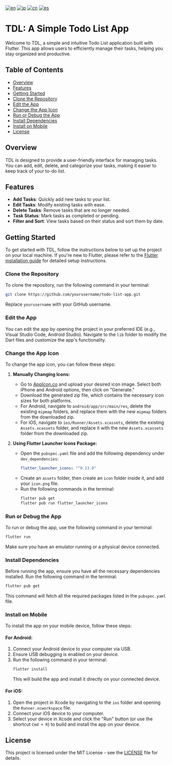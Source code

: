 [![en](https://img.shields.io/badge/lang-en-blue.svg)](https://github.com/RomaruDaze/TDL/blob/main/README.md) [![jp](https://img.shields.io/badge/lang-jp-red.svg)](https://github.com/RomaruDaze/TDL/blob/main/README_jp.md) [![cn](https://img.shields.io/badge/lang-cn-green.svg)](https://github.com/RomaruDaze/TDL/blob/main/README_cn.md) [![es](https://img.shields.io/badge/lang-es-yellow.svg)](https://github.com/RomaruDaze/TDL/blob/main/README_es.md)
# TDL: A Simple Todo List App

Welcome to TDL, a simple and intuitive Todo List application built with Flutter. This app allows users to efficiently manage their tasks, helping you stay organized and productive.

## Table of Contents

- [Overview](#overview)
- [Features](#features)
- [Getting Started](#getting-started)
- [Clone the Repository](#clone-the-repository)
- [Edit the App](#edit-the-app)
- [Change the App Icon](#change-the-app-icon)
- [Run or Debug the App](#run-or-debug-the-app)
- [Install Dependencies](#install-dependencies)
- [Install on Mobile](#install-on-mobile)
- [License](#license)

## Overview

TDL is designed to provide a user-friendly interface for managing tasks. You can add, edit, delete, and categorize your tasks, making it easier to keep track of your to-do list.

## Features

- **Add Tasks**: Quickly add new tasks to your list.
- **Edit Tasks**: Modify existing tasks with ease.
- **Delete Tasks**: Remove tasks that are no longer needed.
- **Task Status**: Mark tasks as completed or pending.
- **Filter and Sort**: View tasks based on their status and sort them by date.

## Getting Started

To get started with TDL, follow the instructions below to set up the project on your local machine. If you're new to Flutter, please refer to the [Flutter installation guide](https://flutter.dev/docs/get-started/install) for detailed setup instructions.

### Clone the Repository

To clone the repository, run the following command in your terminal:

```bash
git clone https://github.com/yourusername/todo-list-app.git
```

Replace `yourusername` with your GitHub username.

### Edit the App

You can edit the app by opening the project in your preferred IDE (e.g., Visual Studio Code, Android Studio). Navigate to the `lib` folder to modify the Dart files and customize the app's functionality.

### Change the App Icon

To change the app icon, you can follow these steps:

1. **Manually Changing Icons:**

   - Go to [AppIcon.co](https://appicon.co/) and upload your desired icon image. Select both iPhone and Android options, then click on "Generate."
   - Download the generated zip file, which contains the necessary icon sizes for both platforms.
   - For Android, navigate to `android/app/src/main/res`, delete the existing `mipmap` folders, and replace them with the new `mipmap` folders from the downloaded zip.
   - For iOS, navigate to `ios/Runner/Assets.xcassets`, delete the existing `Assets.xcassets` folder, and replace it with the new `Assets.xcassets` folder from the downloaded zip.

2. **Using Flutter Launcher Icons Package:**
   - Open the `pubspec.yaml` file and add the following dependency under `dev_dependencies`:
     ```yaml
     flutter_launcher_icons: "^0.13.0"
     ```
   - Create an `assets` folder, then create an `icon` folder inside it, and add your `icon.png` file.
   - Run the following commands in the terminal:
     ```bash
     flutter pub get
     flutter pub run flutter_launcher_icons
     ```

### Run or Debug the App

To run or debug the app, use the following command in your terminal:

```bash
flutter run
```

Make sure you have an emulator running or a physical device connected.

### Install Dependencies

Before running the app, ensure you have all the necessary dependencies installed. Run the following command in the terminal:

```bash
flutter pub get
```

This command will fetch all the required packages listed in the `pubspec.yaml` file.

### Install on Mobile

To install the app on your mobile device, follow these steps:

#### For Android:

1. Connect your Android device to your computer via USB.
2. Ensure USB debugging is enabled on your device.
3. Run the following command in your terminal:
   ```bash
   flutter install
   ```
   This will build the app and install it directly on your connected device.

#### For iOS:

1. Open the project in Xcode by navigating to the `ios` folder and opening the `Runner.xcworkspace` file.
2. Connect your iOS device to your computer.
3. Select your device in Xcode and click the "Run" button (or use the shortcut `Cmd + R`) to build and install the app on your device.

## License

This project is licensed under the MIT License - see the [LICENSE](LICENSE) file for details.
